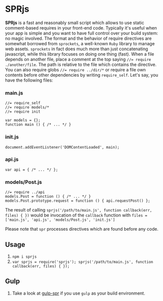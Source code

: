 # SPRjs

**SPRjs** is a fast and reasonably small script which allows to use static comment-based requires in your front-end code.
Typically it's useful when your app is simple and you want to have full control over your build system: no magic involved.
The format and the behavior of require directives are somewhat borrowed from `sprockets`, a well-known `Ruby` library to manage web assets. `sprockets` in fact does much more than just concatenating javascript, while this library focuses on doing one thing (fast).
When a file depends on another file, place a comment at the top saying `//= require ./another/file`.
The path is relative to the file which contains the directive. You can also require globs `//= require ../dir/*` or require
a file own contents before other dependencies by writing `require_self`.
Let's say, you have the following files:

### main.js

    //= require_self
    //= require models/*
    //= require init

    var models = {};
    function main () { /* ... */ }

### init.js

    document.addEventListener('DOMContentLoaded', main);

### api.js

    var api = { /* ... */ };

### models/Post.js

    //= require ../api
    models.Post = function () { /* ... */ }
    models.Post.prototype.request = function () { api.requestPost() };

The result of calling `sprjs('/path/to/main.js', function callback(err, files) { })` would be invocation of the `callback` function with
`files = ['main.js', 'api.js', 'models/Post.js', 'init.js']`

Please note that `spr` processes directives which are found before any code.

## Usage

1. `npm i sprjs`
2. `var sprjs = require('sprjs'); sprjs('/path/to/main.js', function callback(err, files) { });`

## Gulp

1. Take a look at [gulp-spr](https://github.com/me-andre/gulp-spr) if you use `gulp` as your build environment.